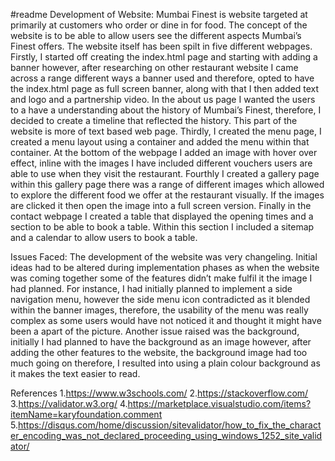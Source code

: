 #readme
Development of Website:
Mumbai Finest is website targeted at primarily at customers who order or dine in for food. The concept of the website is to be able to allow users see the different aspects Mumbai’s Finest offers. The website itself has been spilt in five different webpages. Firstly, I started off creating the index.html page and starting with adding a banner however, after researching on other restaurant website I came across a range different ways a banner used and therefore, opted to have the index.html page as full screen banner, along with that I then added text and logo and a partnership video. In the about us page I wanted the users to a have a understanding about the history of Mumbai’s Finest, therefore, I decided to create a timeline that reflected the history. This part of the website is more of text based web page. 
Thirdly, I created the  menu page, I created a menu layout using a container and added the menu within that container. At the bottom of the webpage I added an image with hover over effect, inline with the images I have included different vouchers users are able to use when they visit the restaurant. Fourthly I created a gallery page within this gallery page there was a range of different images which allowed to explore the different food we offer at the restaurant visually. If the images are clicked it then open the image into a full screen version. Finally in the contact webpage I created a table that displayed the opening times and a section to be able to book a table. Within this section I included a sitemap and a calendar to allow users to book a table.

Issues Faced:
The development of the website was very changeling. Initial ideas had to be altered during implementation phases as when the website was coming together some of the features didn’t make fulfil it the image I had planned. For instance, I had initially planned to implement a side navigation menu, however the side menu icon contradicted as it blended within the banner images, therefore, the usability of the menu was really complex as some users would have not noticed it and thought it might have been a apart of the picture. Another issue raised was the background, initially I had planned to have the background as an image however, after adding the other features to the website, the background image had too much going on therefore, I resulted into using a plain colour background as it makes the text easier to read. 

References 
1.https://www.w3schools.com/ 
2.https://stackoverflow.com/
3.https://validator.w3.org/
4.https://marketplace.visualstudio.com/items?itemName=karyfoundation.comment
5.https://disqus.com/home/discussion/sitevalidator/how_to_fix_the_character_encoding_was_not_declared_proceeding_using_windows_1252_site_validator/ 


